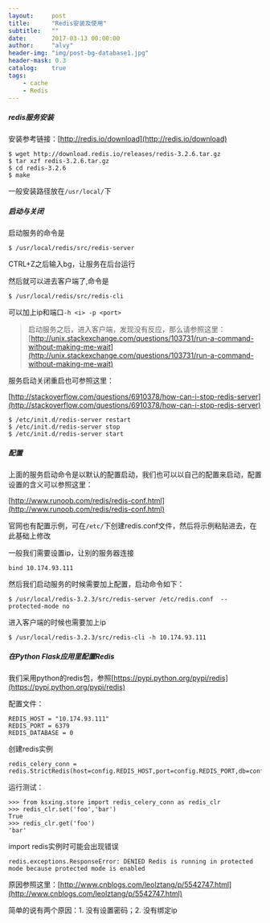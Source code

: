 ```yaml
---
layout:     post
title:      "Redis安装及使用"
subtitle:   ""
date:       2017-03-13 00:00:00
author:     "alvy"
header-img: "img/post-bg-database1.jpg"
header-mask: 0.3
catalog:    true
tags:
    - cache
    - Redis
---
```


##### redis服务安装    

安装参考链接：[http://redis.io/download](http://redis.io/download)

```shell
$ wget http://download.redis.io/releases/redis-3.2.6.tar.gz
$ tar xzf redis-3.2.6.tar.gz
$ cd redis-3.2.6
$ make
```

一般安装路径放在`/usr/local/`下

##### 启动与关闭    

启动服务的命令是    

```
$ /usr/local/redis/src/redis-server
```

CTRL+Z之后输入bg，让服务在后台运行    

然后就可以进去客户端了,命令是    

```
$ /usr/local/redis/src/redis-cli
```

可以加上ip和端口`-h <i> -p <port>`    

> 启动服务之后，进入客户端，发现没有反应，那么请参照这里：   [http://unix.stackexchange.com/questions/103731/run-a-command-without-making-me-wait](http://unix.stackexchange.com/questions/103731/run-a-command-without-making-me-wait)    

服务启动关闭重启也可参照这里：    

[http://stackoverflow.com/questions/6910378/how-can-i-stop-redis-server](http://stackoverflow.com/questions/6910378/how-can-i-stop-redis-server)    

```
$ /etc/init.d/redis-server restart
$ /etc/init.d/redis-server stop
$ /etc/init.d/redis-server start
```
##### 配置    

上面的服务启动命令是以默认的配置启动，我们也可以以自己的配置来启动，配置设置的含义可以参照这里：    

[http://www.runoob.com/redis/redis-conf.html](http://www.runoob.com/redis/redis-conf.html)    

官网也有配置示例，可在`/etc/`下创建redis.conf文件，然后将示例粘贴进去，在此基础上修改

一般我们需要设置ip，让别的服务器连接

```
bind 10.174.93.111
```

然后我们启动服务的时候需要加上配置，启动命令如下：    

```shell
$ /usr/local/redis-3.2.3/src/redis-server /etc/redis.conf  --protected-mode no
```

进入客户端的时候也需要加上ip    

```shell
$ /usr/local/redis-3.2.3/src/redis-cli -h 10.174.93.111
```
##### 在Python Flask应用里配置Redis    

我们采用python的redis包，参照[https://pypi.python.org/pypi/redis](https://pypi.python.org/pypi/redis)

配置文件：    

```
REDIS_HOST = "10.174.93.111"
REDIS_PORT = 6379
REDIS_DATABASE = 0
```

创建redis实例    

```
redis_celery_conn = redis.StrictRedis(host=config.REDIS_HOST,port=config.REDIS_PORT,db=config.REDIS_DATABASE)
```

运行测试：    

```shell
>>> from ksxing.store import redis_celery_conn as redis_clr
>>> redis_clr.set('foo','bar')
True
>>> redis_clr.get('foo')
'bar'
```

 import redis实例时可能会出现错误    

`redis.exceptions.ResponseError: DENIED Redis is running in protected mode because protected mode is enabled`    

原因参照这里：[http://www.cnblogs.com/leolztang/p/5542747.html](http://www.cnblogs.com/leolztang/p/5542747.html)    

简单的说有两个原因：1. 没有设置密码；2. 没有绑定ip